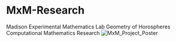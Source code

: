 # MxM-Research
Madison Experimental Mathematics Lab Geometry of Horospheres Computational Mathematics Research
![MxM_Project_Poster](https://github.com/noahjillson/MxM-Research/blob/main/Hyperbolic_Horospheres_In_Graphs.png?raw=true)
